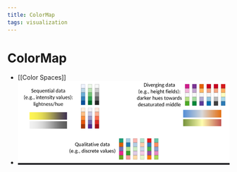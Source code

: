 ```yaml
---
title: ColorMap
tags: visualization
---
```


# ColorMap
- [[Color Spaces]]
- ![im](assets/Pasted%20Image%2020220411132754.png)




































































